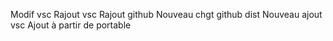 Modif vsc
Rajout vsc
Rajout github
Nouveau chgt github dist
Nouveau ajout vsc
Ajout à partir de portable

